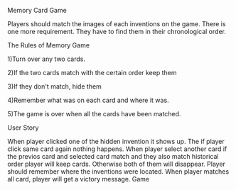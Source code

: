 Memory Card Game

Players should match the images of each inventions on the game. There is one more requirement. They have to find them in their chronological order. 



The Rules of Memory Game


1)Turn over any two cards.

2)If the two cards match with the certain order keep them


3)If they don't match, hide them

4)Remember what was on each card and where it was.

5)The game is over when all the cards have been matched.


User Story

When player clicked one of the hidden invention it shows up. The if player click same card again nothing happens. When player select another card if the previos card and selected card match and they also match historical order player will keep cards. Otherwise both of them will disappear. Player should remember where the inventions were located. When player matches all card, player will get a victory message. Game 







